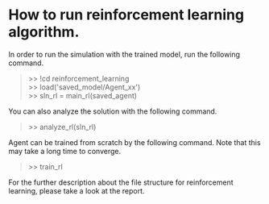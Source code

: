# How to run reinforcement learning algorithm.
In order to run the simulation with the trained model, run the following command.
> \>\> !cd reinforcement_learning  
> \>\> load('saved_model/Agent_xx')   
> \>\> sln_rl = main_rl(saved_agent)  

You can also analyze the solution with the following command.  
> \>\> analyze_rl(sln_rl)  

Agent can be trained from scratch by the following command. Note that this may take a long time to converge.
> \>\> train_rl  

For the further description about the file structure for reinforcement learning, please take a look at the report. 